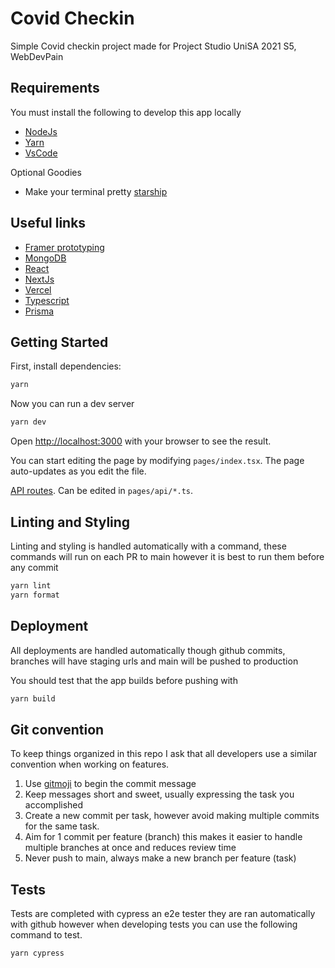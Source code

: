 # Covid Checkin

Simple Covid checkin project made for Project Studio UniSA 2021 S5, WebDevPain

## Requirements

You must install the following to develop this app locally

- [NodeJs](https://nodejs.org/en/)
- [Yarn](https://yarnpkg.com/getting-started/install)
- [VsCode](https://code.visualstudio.com/download)

Optional Goodies

- Make your terminal pretty [starship](https://starship.rs/)

## Useful links

- [Framer prototyping](https://www.framer.com/)
- [MongoDB](https://www.mongodb.com/)
- [React](https://reactjs.org/)
- [NextJs](https://nextjs.org/)
- [Vercel](https://vercel.com)
- [Typescript](https://www.typescriptlang.org/)
- [Prisma](https://www.prisma.io/)

## Getting Started

First, install dependencies:

```bash
yarn
```

Now you can run a dev server

```bash
yarn dev
```

Open [http://localhost:3000](http://localhost:3000) with your browser to see the result.

You can start editing the page by modifying `pages/index.tsx`. The page auto-updates as you edit the file.

[API routes](https://nextjs.org/docs/api-routes/introduction). Can be edited in `pages/api/*.ts`.

## Linting and Styling

Linting and styling is handled automatically with a command, these commands will run on each PR to main however it is best to run them before any commit

```bash
yarn lint
yarn format
```

## Deployment

All deployments are handled automatically though github commits, branches will have staging urls and main will be pushed to production

You should test that the app builds before pushing with

```bash
yarn build
```

## Git convention

To keep things organized in this repo I ask that all developers use a similar convention when working on features.

1. Use [gitmoji](https://gitmoji.dev/) to begin the commit message
2. Keep messages short and sweet, usually expressing the task you accomplished
3. Create a new commit per task, however avoid making multiple commits for the same task.
4. Aim for 1 commit per feature (branch) this makes it easier to handle multiple branches at once and reduces review time
5. Never push to main, always make a new branch per feature (task)

## Tests

Tests are completed with cypress an e2e tester they are ran automatically with github however when developing tests you can use the following command to test.

```bash
yarn cypress
```
